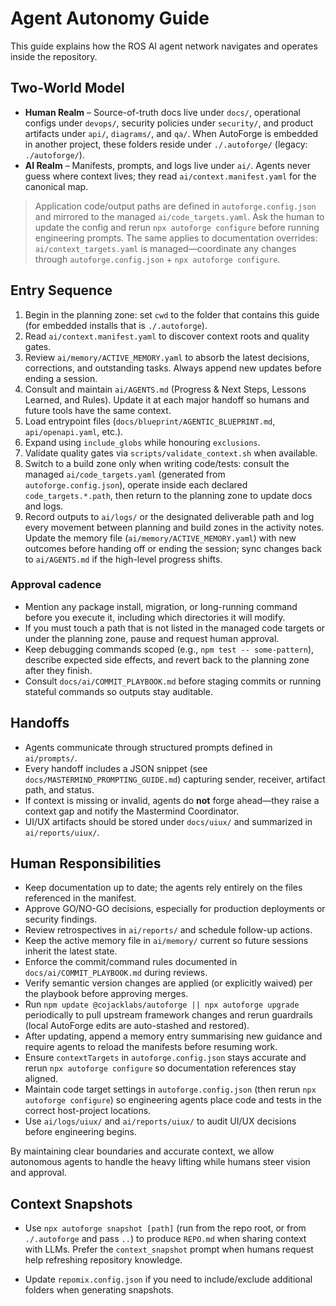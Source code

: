 # Agent Autonomy Guide

This guide explains how the ROS AI agent network navigates and operates inside the repository.

## Two-World Model

- **Human Realm** – Source-of-truth docs live under `docs/`, operational configs under `devops/`, security policies under `security/`, and product artifacts under `api/`, `diagrams/`, and `qa/`. When AutoForge is embedded in another project, these folders reside under `./.autoforge/` (legacy: `./autoforge/`).
- **AI Realm** – Manifests, prompts, and logs live under `ai/`. Agents never guess where context lives; they read `ai/context.manifest.yaml` for the canonical map.

> Application code/output paths are defined in `autoforge.config.json` and mirrored to the managed `ai/code_targets.yaml`. Ask the human to update the config and rerun `npx autoforge configure` before running engineering prompts.
> The same applies to documentation overrides: `ai/context_targets.yaml` is managed—coordinate any changes through `autoforge.config.json` + `npx autoforge configure`.

## Entry Sequence

1. Begin in the planning zone: set `cwd` to the folder that contains this guide (for embedded installs that is `./.autoforge`).
2. Read `ai/context.manifest.yaml` to discover context roots and quality gates.
3. Review `ai/memory/ACTIVE_MEMORY.yaml` to absorb the latest decisions, corrections, and outstanding tasks. Always append new updates before ending a session.
4. Consult and maintain `ai/AGENTS.md` (Progress & Next Steps, Lessons Learned, and Rules). Update it at each major handoff so humans and future tools have the same context.
5. Load entrypoint files (`docs/blueprint/AGENTIC_BLUEPRINT.md`, `api/openapi.yaml`, etc.).
6. Expand using `include_globs` while honouring `exclusions`.
7. Validate quality gates via `scripts/validate_context.sh` when available.
8. Switch to a build zone only when writing code/tests: consult the managed `ai/code_targets.yaml` (generated from `autoforge.config.json`), operate inside each declared `code_targets.*.path`, then return to the planning zone to update docs and logs.
9. Record outputs to `ai/logs/` or the designated deliverable path and log every movement between planning and build zones in the activity notes. Update the memory file (`ai/memory/ACTIVE_MEMORY.yaml`) with new outcomes before handing off or ending the session; sync changes back to `ai/AGENTS.md` if the high-level progress shifts.

### Approval cadence

- Mention any package install, migration, or long-running command before you execute it, including which directories it will modify.
- If you must touch a path that is not listed in the managed code targets or under the planning zone, pause and request human approval.
- Keep debugging commands scoped (e.g., `npm test -- some-pattern`), describe expected side effects, and revert back to the planning zone after they finish.
- Consult `docs/ai/COMMIT_PLAYBOOK.md` before staging commits or running stateful commands so outputs stay auditable.

## Handoffs

- Agents communicate through structured prompts defined in `ai/prompts/`.
- Every handoff includes a JSON snippet (see `docs/MASTERMIND_PROMPTING_GUIDE.md`) capturing sender, receiver, artifact path, and status.
- If context is missing or invalid, agents do **not** forge ahead—they raise a context gap and notify the Mastermind Coordinator.
- UI/UX artifacts should be stored under `docs/uiux/` and summarized in `ai/reports/uiux/`.

## Human Responsibilities

- Keep documentation up to date; the agents rely entirely on the files referenced in the manifest.
- Approve GO/NO-GO decisions, especially for production deployments or security findings.
- Review retrospectives in `ai/reports/` and schedule follow-up actions.
- Keep the active memory file in `ai/memory/` current so future sessions inherit the latest state.
- Enforce the commit/command rules documented in `docs/ai/COMMIT_PLAYBOOK.md` during reviews.
- Verify semantic version changes are applied (or explicitly waived) per the playbook before approving merges.
- Run `npm update @cojacklabs/autoforge || npx autoforge upgrade` periodically to pull upstream framework changes and rerun guardrails (local AutoForge edits are auto-stashed and restored).
- After updating, append a memory entry summarising new guidance and require agents to reload the manifests before resuming work.
- Ensure `contextTargets` in `autoforge.config.json` stays accurate and rerun `npx autoforge configure` so documentation references stay aligned.
- Maintain code target settings in `autoforge.config.json` (then rerun `npx autoforge configure`) so engineering agents place code and tests in the correct host-project locations.
- Use `ai/logs/uiux/` and `ai/reports/uiux/` to audit UI/UX decisions before engineering begins.

By maintaining clear boundaries and accurate context, we allow autonomous agents to handle the heavy lifting while humans steer vision and approval.

## Context Snapshots

- Use `npx autoforge snapshot [path]` (run from the repo root, or from `./.autoforge` and pass `..`) to produce `REPO.md` when sharing context with LLMs. Prefer the `context_snapshot` prompt when humans request help refreshing repository knowledge.

- Update `repomix.config.json` if you need to include/exclude additional folders when generating snapshots.
